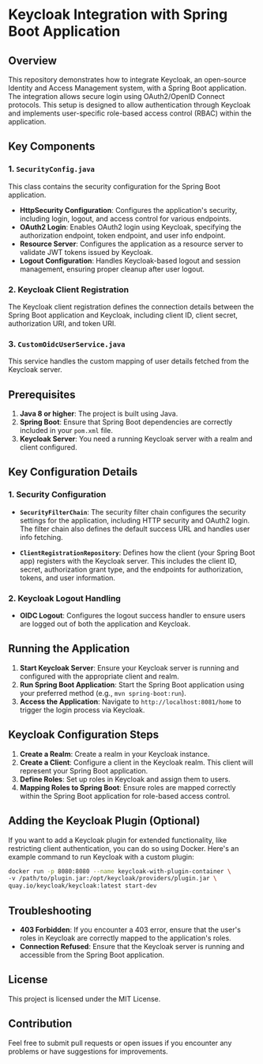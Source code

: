 # Keycloak Integration with Spring Boot Application

## Overview

This repository demonstrates how to integrate Keycloak, an open-source Identity and Access Management system, with a Spring Boot application. The integration allows secure login using OAuth2/OpenID Connect protocols. This setup is designed to allow authentication through Keycloak and implements user-specific role-based access control (RBAC) within the application.

## Key Components

### 1. `SecurityConfig.java`
This class contains the security configuration for the Spring Boot application.

- **HttpSecurity Configuration**: Configures the application's security, including login, logout, and access control for various endpoints.
- **OAuth2 Login**: Enables OAuth2 login using Keycloak, specifying the authorization endpoint, token endpoint, and user info endpoint.
- **Resource Server**: Configures the application as a resource server to validate JWT tokens issued by Keycloak.
- **Logout Configuration**: Handles Keycloak-based logout and session management, ensuring proper cleanup after user logout.

### 2. Keycloak Client Registration
The Keycloak client registration defines the connection details between the Spring Boot application and Keycloak, including client ID, client secret, authorization URI, and token URI.

### 3. `CustomOidcUserService.java`
This service handles the custom mapping of user details fetched from the Keycloak server.

## Prerequisites

1. **Java 8 or higher**: The project is built using Java.
2. **Spring Boot**: Ensure that Spring Boot dependencies are correctly included in your `pom.xml` file.
3. **Keycloak Server**: You need a running Keycloak server with a realm and client configured.

## Key Configuration Details

### 1. Security Configuration

- **`SecurityFilterChain`**: The security filter chain configures the security settings for the application, including HTTP security and OAuth2 login. The filter chain also defines the default success URL and handles user info fetching.

- **`ClientRegistrationRepository`**: Defines how the client (your Spring Boot app) registers with the Keycloak server. This includes the client ID, secret, authorization grant type, and the endpoints for authorization, tokens, and user information.

### 2. Keycloak Logout Handling

- **OIDC Logout**: Configures the logout success handler to ensure users are logged out of both the application and Keycloak.

## Running the Application

1. **Start Keycloak Server**: Ensure your Keycloak server is running and configured with the appropriate client and realm.
2. **Run Spring Boot Application**: Start the Spring Boot application using your preferred method (e.g., `mvn spring-boot:run`).
3. **Access the Application**: Navigate to `http://localhost:8081/home` to trigger the login process via Keycloak.

## Keycloak Configuration Steps

1. **Create a Realm**: Create a realm in your Keycloak instance.
2. **Create a Client**: Configure a client in the Keycloak realm. This client will represent your Spring Boot application.
3. **Define Roles**: Set up roles in Keycloak and assign them to users.
4. **Mapping Roles to Spring Boot**: Ensure roles are mapped correctly within the Spring Boot application for role-based access control.

## Adding the Keycloak Plugin (Optional)

If you want to add a Keycloak plugin for extended functionality, like restricting client authentication, you can do so using Docker. Here's an example command to run Keycloak with a custom plugin:

```bash
docker run -p 8080:8080 --name keycloak-with-plugin-container \
-v /path/to/plugin.jar:/opt/keycloak/providers/plugin.jar \
quay.io/keycloak/keycloak:latest start-dev
```


## Troubleshooting

- **403 Forbidden**: If you encounter a 403 error, ensure that the user's roles in Keycloak are correctly mapped to the application's roles.
- **Connection Refused**: Ensure that the Keycloak server is running and accessible from the Spring Boot application.

## License

This project is licensed under the MIT License.

## Contribution

Feel free to submit pull requests or open issues if you encounter any problems or have suggestions for improvements.
